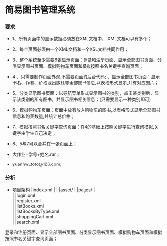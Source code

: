 简易图书管理系统
========================
### 要求 ###
* 1、所有页面中的显示数据必须放在XML文档中， XML文档可以有多个；
* 2、每个页面必须由一个XML文档和一个XSL文档共同作用；
* 3、整个系统至少需要6张显示页面：登录和注册页面、显示全部图书页面、分类显示图书页面、模拟购物车页面和模拟按照书名关键字查询页面；
* 4 、只需要制作页面外观,不需要页面的后台代码;
、显示全部图书页面：显示书名、作者、价格或出版社等全部图书信息,以表格形式显示,并有对应图片；
* 5、分类显示图书页面：以导航菜单形式显示图书的类别，点击某类别后，显示该类别的所有图书，并显示图书相关信息；(只需要显示一种类别即可)
* 6、模拟购物车页面：页面中放有放入购物车的图书,以表格形式显示全部图书信息和购买数量,并统计总价格；
* 7、模拟按照书名关键字查询页面：在4的基础上按照关键字进行查询模拟,关键字由学生自己决定；
* 8、5与7可以合并在一张页面上；

* 大作业+学号+姓名.rar；
* yuanhw_toto@126.com;

### 分析 ###
* 项目架构
	|index.xml
	|		|
	|asset/	| 
	|pages/	| 	
	|		|login.xml	 	
	|		|register.xml 	
	|		|listBooks.xml	 	
	|		|listBooksByType.xml 	
	|		|shoppingCart.xml 	
	|		|search.xml 	


登录和注册页面、显示全部图书页面、分类显示图书页面、模拟购物车页面和模拟按照书名关键字查询页面；


